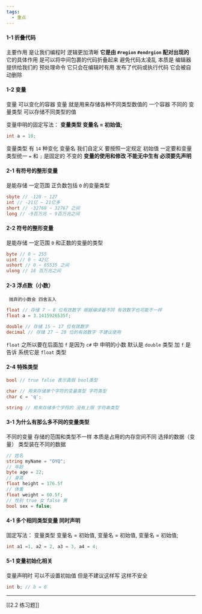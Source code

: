 ```yaml
---
tags:
  - 重点
---
```

#### 1-1 折叠代码

主要作用 是让我们编程时 逻辑更加清晰
**它是由 `#region` `#endrgion` 配对出现的**
它的具体作用 是可以将中间包裹的代码折叠起来 避免代码太凌乱
本质是 编辑器提供给我们的 预处理命令
它只会在编辑时有用 发布了代码或执行代码 它会被自动删除

#### 1-2 变量
变量 可以变化的容器 变量 就是用来存储各种不同类型数值的 一个容器
不同的 变量类型 可以存储不同类型的值

变量申明的固定写法：
**变量类型 变量名 = 初始值;**

```c#
int a = 10;
```

变量类型 有 `14` 种变化
变量名 我们自定义 要按照一定规定
初始值 一定要和变量类型统一
`=` 和 `;` 是固定的 不变的
**变量的使用和修改 不能无中生有 必须要先声明**

#### 2-1 有符号的整形变量 
是能存储 一定范围 正负数包括 `0` 的变量类型

```c#
sbyte // -128 ~ 127
int // -21亿 ~ 21亿多
short // -32768 ~ 32767 之间
long // -9百万兆 ~ 9百万兆之间
```
#### 2-2 符号的整形变量
是能存储 一定范围 `0` 和正数的变量的类型

```c#
byte // 0 ~ 255
uint // 0 ~ 42亿
ushort // 0 ~ 65535 之间
ulong // 18 百万兆之间
```
#### 2-3 浮点数（小数）

	 抛弃的小数会 四舍五入

```c#
float // 存储 7 ~ 8 位有效数字 根据编译器不同 有效数字也可能不一样
float a = 3.1415926535f;

double // 存储 15 ~ 17 位有效数字
decimal // 存储 27 ~ 28 位的有效数字 不建议使用
```

`float` 之所以要在后面加 `f` 是因为 `c#` 中 申明的小数 
默认是 `double` 类型 加 `f` 是告诉 系统它是 `float` 类型
#### 2-4 特殊类型

```c#
bool // true false 表示真假 bool类型

char // 用来存储单个字符的变量类型 字符类型
char c = 'q';

string // 用来存储多个字符的 没有上限 字符串类型
```

#### 3-1 为什么有那么多不同的变量类型

不同的变量 存储的范围和类型不一样 本质是占用的内存空间不同
选择的数据（变量） 类型装在不同的数据

```c#
// 姓名
string myName = "OYQ";
// 年龄
byte age = 22;
// 身高
float height = 176.5f
// 体重
float weight = 60.5f;
// 性别 true 女 false 男
bool sex = false;
```

#### 4-1 多个相同类型变量 同时声明

固定写法：
变量类型 变量名 = 初始值, 变量名 = 初始值, 变量名 = 初始值;

```c#
int a1 =1, a2 = 2, a3 = 3, a4 = 4;
```

#### 5-1 变量初始化相关

变量声明时 可以不设置初始值 但是不建议这样写 这样不安全

```c#
int b; // b = 0
```

---

[[2.2 练习题]]